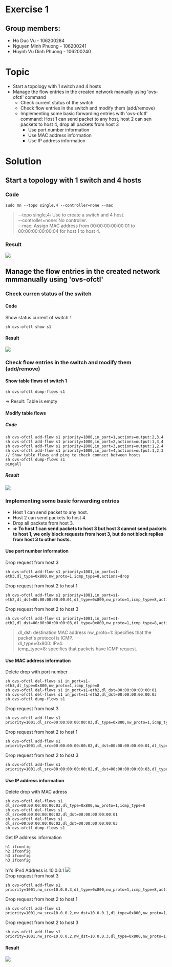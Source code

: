 # Exercise 1
## Group members:
* Ho Duc Vu - 106200284 
* Nguyen Minh Phuong - 106200241
* Huynh Vu Dinh Phuong - 106200240

# Topic
* Start a topology with 1 switch and 4 hosts
* Manage the flow entries in the created network manually using 'ovs-ofctl' command
	* Check current status of the switch
	* Check flow entries in the switch and modify them (add/remove)
	* Implementing some basic forwarding entries with 'ovs-ofctl' command: Host 1 can send packet to any host, host 2 can sen packets to host 4, drop all packets from host 3
		* Use port number information
		* Use MAC address information
		* Use IP address information
# Solution

## Start a topology with 1 switch and 4 hosts
### Code

```
sudo mn --topo single,4 --controller=none --mac
```
> --topo single,4: Use to create a switch and 4 host.\
> --controller=none: No controller.\
> --mac: Assign MAC address from 00:00:00:00:00:01 to 00:00:00:00:00:04 for host 1 to host 4.
### Result
![](Result1.png)

## Manage the flow entries in the created network mmmanually using 'ovs-ofctl'

### Check curren status of the switch
#### Code
Show status current of switch 1
```
sh ovs-ofctl show s1
```
#### Result
![](CurrentStatusOfSwitch.png)

### Check flow entries in the switch and modify them (add/remove)
#### Show table flows of switch 1
```
sh ovs-ofctl dump-flows s1
```
=> Result: Table is empty
#### Modify table flows
##### Code
```
sh ovs-ofctl add-flow s1 priority=1000,in_port=1,actions=output:2,3,4
sh ovs-ofctl add-flow s1 priority=1000,in_port=2,actions=output:1,3,4
sh ovs-ofctl add-flow s1 priority=1000,in_port=3,actions=output:1,2,4
sh ovs-ofctl add-flow s1 priority=1000,in_port=4,actions=output:1,2,3
// Show table flows and ping to check connect between hosts
sh ovs-ofctl dump-flows s1
pingall
```
##### Result
![](AddTableFlows.png)

### Implementing some basic forwarding entries
* Host 1 can send packet to any host.
* Host 2 can send packets to host 4.
* Drop all packets from host 3.
* **=> To host 1 can send packets to host 3 but host 3 cannot send packets to host 1, we only block requests from host 3, but do not block replies from host 3 to other hosts.**

#### Use port number information
Drop request from host 3
```
sh ovs-ofctl add-flow s1 priority=1001,in_port=s1-eth3,dl_type=0x800,nw_proto=1,icmp_type=8,actions=drop
```
Drop request from host 2 to host 1
```
sh ovs-ofctl add-flow s1 priority=1001,in_port=s1-eth2,dl_dst=00:00:00:00:00:01,dl_type=0x800,nw_proto=1,icmp_type=8,actions=drop
```
Drop request from host 2 to host 3
```
sh ovs-ofctl add-flow s1 priority=1001,in_port=s1-eth2,dl_dst=00:00:00:00:00:03,dl_type=0x800,nw_proto=1,icmp_type=8,actions=drop
```
> dl_dst: destination MAC address
> nw_proto=1: Specifies that the packet's protocol is ICMP.\
> dl_type=0x800: IPv4.\
> icmp_type=8: specifies that packets have ICMP request.
#### Use MAC address information
Delete drop with port number
```
sh ovs-ofctl del-flows s1 in_port=s1-eth3,dl_type=0x800,nw_proto=1,icmp_type=8
sh ovs-ofctl del-flows s1 in_port=s1-eth2,dl_dst=00:00:00:00:00:01
sh ovs-ofctl del-flows s1 in_port=s1-eth2,dl_dst=00:00:00:00:00:03
sh ovs-ofctl dump-flows s1
```

Drop request from host 3
```
sh ovs-ofctl add-flow s1 priority=1001,dl_src=00:00:00:00:00:03,dl_type=0x800,nw_proto=1,icmp_type=8,actions=drop
```
Drop request from host 2 to host 1
```
sh ovs-ofctl add-flow s1 priority=1001,dl_src=00:00:00:00:00:02,dl_dst=00:00:00:00:00:01,dl_type=0x800,nw_proto=1,icmp_type=8,actions=drop
```
Drop request from host 2 to host 3
```
sh ovs-ofctl add-flow s1 priority=1001,dl_src=00:00:00:00:00:02,dl_dst=00:00:00:00:00:03,dl_type=0x800,nw_proto=1,icmp_type=8,actions=drop
```

#### Use IP address information
Delete drop with MAC adress 
```
sh ovs-ofctl del-flows s1 dl_src=00:00:00:00:00:03,dl_type=0x800,nw_proto=1,icmp_type=8
sh ovs-ofctl del-flows s1 dl_src=00:00:00:00:00:02,dl_dst=00:00:00:00:00:01
sh ovs-ofctl del-flows s1 dl_src=00:00:00:00:00:02,dl_dst=00:00:00:00:00:03
sh ovs-ofctl dump-flows s1
```
Get IP address information
```
h1 ifconfig
h2 ifconfig
h3 ifconfig
h3 ifconfig
```
h1's IPv4 Address is 10.0.0.1 
![](iph1.png) \
Drop request from host 3
```
sh ovs-ofctl add-flow s1 priority=1001,nw_src=10.0.0.3,dl_type=0x800,nw_proto=1,icmp_type=8,actions=drop
```
Drop request from host 2 to host 1
```
sh ovs-ofctl add-flow s1 priority=1001,nw_src=10.0.0.2,nw_dst=10.0.0.1,dl_type=0x800,nw_proto=1,icmp_type=8,actions=drop
```
Drop request from host 2 to host 3
```
sh ovs-ofctl add-flow s1 priority=1001,nw_src=10.0.0.2,nw_dst=10.0.0.3,dl_type=0x800,nw_proto=1,icmp_type=8,actions=drop
```

#### Result
![](UsePortNumberToConfig.png)


